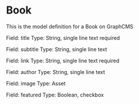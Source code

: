 # Book

This is the model definition for a Book on GraphCMS

Field: title
Type: String, single line text
required

Field: subtitle
Type: String, single line text

Field: link
Type: String, single line text
required

Field: author
Type: String, single line text

Field: image
Type: Asset

Field: featured
Type: Boolean, checkbox
